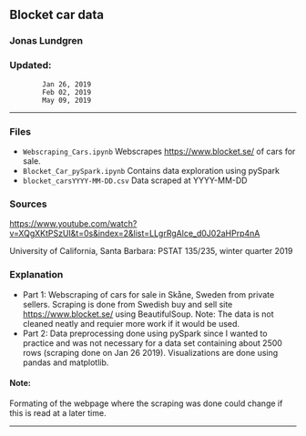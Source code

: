 ## Blocket car data

### Jonas Lundgren  
### Updated: 
            Jan 26, 2019
            Feb 02, 2019
            May 09, 2019
---

### Files
- `Webscraping_Cars.ipynb` Webscrapes https://www.blocket.se/ of cars for sale.
- `Blocket_Car_pySpark.ipynb` Contains data exploration using pySpark
- `blocket_carsYYYY-MM-DD.csv` Data scraped at YYYY-MM-DD


### Sources 

https://www.youtube.com/watch?v=XQgXKtPSzUI&t=0s&index=2&list=LLgrRgAlce_d0J02aHPrp4nA

University of California, Santa Barbara: PSTAT 135/235, winter quarter 2019

### Explanation
- Part 1: Webscraping of cars for sale in Skåne, Sweden from private sellers. Scraping is done from Swedish buy and sell site https://www.blocket.se/ using BeautifulSoup. Note: The data is not cleaned neatly and requier more work if it would be used.
- Part 2: Data preprocessing done using pySpark since I wanted to practice and was not necessary for a data set containing about 2500 rows (scraping done on Jan 26 2019). Visualizations are done using pandas and matplotlib.

#### Note: 
Formating of the webpage where the scraping was done could change if this is read at a later time.

---  
